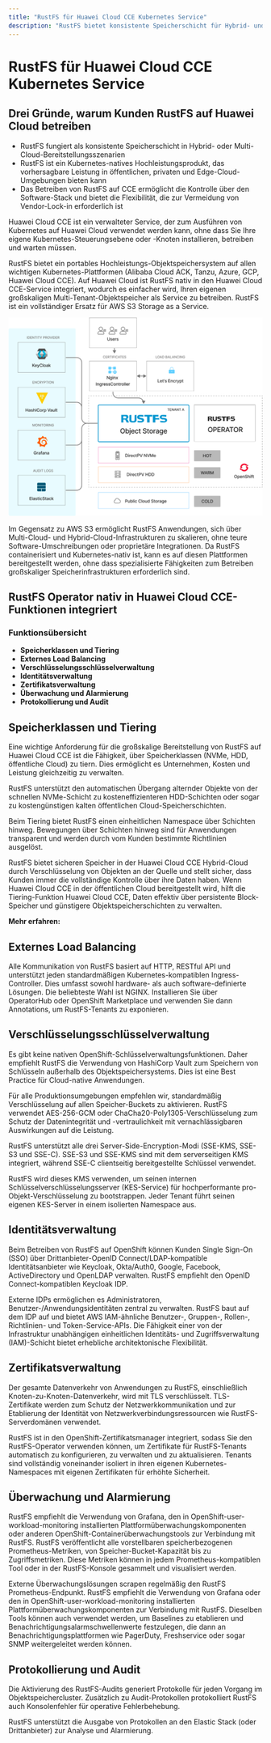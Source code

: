 ```yaml
---
title: "RustFS für Huawei Cloud CCE Kubernetes Service"
description: "RustFS bietet konsistente Speicherschicht für Hybrid- und Multi-Cloud-Bereitstellungen auf Huawei Cloud CCE."
---
```


# RustFS für Huawei Cloud CCE Kubernetes Service

## Drei Gründe, warum Kunden RustFS auf Huawei Cloud betreiben

- RustFS fungiert als konsistente Speicherschicht in Hybrid- oder Multi-Cloud-Bereitstellungsszenarien
- RustFS ist ein Kubernetes-natives Hochleistungsprodukt, das vorhersagbare Leistung in öffentlichen, privaten und Edge-Cloud-Umgebungen bieten kann
- Das Betreiben von RustFS auf CCE ermöglicht die Kontrolle über den Software-Stack und bietet die Flexibilität, die zur Vermeidung von Vendor-Lock-in erforderlich ist

Huawei Cloud CCE ist ein verwalteter Service, der zum Ausführen von Kubernetes auf Huawei Cloud verwendet werden kann, ohne dass Sie Ihre eigene Kubernetes-Steuerungsebene oder -Knoten installieren, betreiben und warten müssen.

RustFS bietet ein portables Hochleistungs-Objektspeichersystem auf allen wichtigen Kubernetes-Plattformen (Alibaba Cloud ACK, Tanzu, Azure, GCP, Huawei Cloud CCE). Auf Huawei Cloud ist RustFS nativ in den Huawei Cloud CCE-Service integriert, wodurch es einfacher wird, Ihren eigenen großskaligen Multi-Tenant-Objektspeicher als Service zu betreiben. RustFS ist ein vollständiger Ersatz für AWS S3 Storage as a Service.

![RustFS Architekturdiagramm](images/sec1-1.png)

Im Gegensatz zu AWS S3 ermöglicht RustFS Anwendungen, sich über Multi-Cloud- und Hybrid-Cloud-Infrastrukturen zu skalieren, ohne teure Software-Umschreibungen oder proprietäre Integrationen. Da RustFS containerisiert und Kubernetes-nativ ist, kann es auf diesen Plattformen bereitgestellt werden, ohne dass spezialisierte Fähigkeiten zum Betreiben großskaliger Speicherinfrastrukturen erforderlich sind.

## RustFS Operator nativ in Huawei Cloud CCE-Funktionen integriert

### Funktionsübersicht

- **Speicherklassen und Tiering**
- **Externes Load Balancing**
- **Verschlüsselungsschlüsselverwaltung**
- **Identitätsverwaltung**
- **Zertifikatsverwaltung**
- **Überwachung und Alarmierung**
- **Protokollierung und Audit**

## Speicherklassen und Tiering

Eine wichtige Anforderung für die großskalige Bereitstellung von RustFS auf Huawei Cloud CCE ist die Fähigkeit, über Speicherklassen (NVMe, HDD, öffentliche Cloud) zu tiern. Dies ermöglicht es Unternehmen, Kosten und Leistung gleichzeitig zu verwalten.

RustFS unterstützt den automatischen Übergang alternder Objekte von der schnellen NVMe-Schicht zu kosteneffizienteren HDD-Schichten oder sogar zu kostengünstigen kalten öffentlichen Cloud-Speicherschichten.

Beim Tiering bietet RustFS einen einheitlichen Namespace über Schichten hinweg. Bewegungen über Schichten hinweg sind für Anwendungen transparent und werden durch vom Kunden bestimmte Richtlinien ausgelöst.

RustFS bietet sicheren Speicher in der Huawei Cloud CCE Hybrid-Cloud durch Verschlüsselung von Objekten an der Quelle und stellt sicher, dass Kunden immer die vollständige Kontrolle über ihre Daten haben. Wenn Huawei Cloud CCE in der öffentlichen Cloud bereitgestellt wird, hilft die Tiering-Funktion Huawei Cloud CCE, Daten effektiv über persistente Block-Speicher und günstigere Objektspeicherschichten zu verwalten.

**Mehr erfahren:**

## Externes Load Balancing

Alle Kommunikation von RustFS basiert auf HTTP, RESTful API und unterstützt jeden standardmäßigen Kubernetes-kompatiblen Ingress-Controller. Dies umfasst sowohl hardware- als auch software-definierte Lösungen. Die beliebteste Wahl ist NGINX. Installieren Sie über OperatorHub oder OpenShift Marketplace und verwenden Sie dann Annotations, um RustFS-Tenants zu exponieren.

## Verschlüsselungsschlüsselverwaltung

Es gibt keine nativen OpenShift-Schlüsselverwaltungsfunktionen. Daher empfiehlt RustFS die Verwendung von HashiCorp Vault zum Speichern von Schlüsseln außerhalb des Objektspeichersystems. Dies ist eine Best Practice für Cloud-native Anwendungen.

Für alle Produktionsumgebungen empfehlen wir, standardmäßig Verschlüsselung auf allen Speicher-Buckets zu aktivieren. RustFS verwendet AES-256-GCM oder ChaCha20-Poly1305-Verschlüsselung zum Schutz der Datenintegrität und -vertraulichkeit mit vernachlässigbaren Auswirkungen auf die Leistung.

RustFS unterstützt alle drei Server-Side-Encryption-Modi (SSE-KMS, SSE-S3 und SSE-C). SSE-S3 und SSE-KMS sind mit dem serverseitigen KMS integriert, während SSE-C clientseitig bereitgestellte Schlüssel verwendet.

RustFS wird dieses KMS verwenden, um seinen internen Schlüsselverschlüsselungsserver (KES-Service) für hochperformante pro-Objekt-Verschlüsselung zu bootstrappen. Jeder Tenant führt seinen eigenen KES-Server in einem isolierten Namespace aus.

## Identitätsverwaltung

Beim Betreiben von RustFS auf OpenShift können Kunden Single Sign-On (SSO) über Drittanbieter-OpenID Connect/LDAP-kompatible Identitätsanbieter wie Keycloak, Okta/Auth0, Google, Facebook, ActiveDirectory und OpenLDAP verwalten. RustFS empfiehlt den OpenID Connect-kompatiblen Keycloak IDP.

Externe IDPs ermöglichen es Administratoren, Benutzer-/Anwendungsidentitäten zentral zu verwalten. RustFS baut auf dem IDP auf und bietet AWS IAM-ähnliche Benutzer-, Gruppen-, Rollen-, Richtlinien- und Token-Service-APIs. Die Fähigkeit einer von der Infrastruktur unabhängigen einheitlichen Identitäts- und Zugriffsverwaltung (IAM)-Schicht bietet erhebliche architektonische Flexibilität.

## Zertifikatsverwaltung

Der gesamte Datenverkehr von Anwendungen zu RustFS, einschließlich Knoten-zu-Knoten-Datenverkehr, wird mit TLS verschlüsselt. TLS-Zertifikate werden zum Schutz der Netzwerkkommunikation und zur Etablierung der Identität von Netzwerkverbindungsressourcen wie RustFS-Serverdomänen verwendet.

RustFS ist in den OpenShift-Zertifikatsmanager integriert, sodass Sie den RustFS-Operator verwenden können, um Zertifikate für RustFS-Tenants automatisch zu konfigurieren, zu verwalten und zu aktualisieren. Tenants sind vollständig voneinander isoliert in ihren eigenen Kubernetes-Namespaces mit eigenen Zertifikaten für erhöhte Sicherheit.

## Überwachung und Alarmierung

RustFS empfiehlt die Verwendung von Grafana, den in OpenShift-user-workload-monitoring installierten Plattformüberwachungskomponenten oder anderen OpenShift-Containerüberwachungstools zur Verbindung mit RustFS. RustFS veröffentlicht alle vorstellbaren speicherbezogenen Prometheus-Metriken, von Speicher-Bucket-Kapazität bis zu Zugriffsmetriken. Diese Metriken können in jedem Prometheus-kompatiblen Tool oder in der RustFS-Konsole gesammelt und visualisiert werden.

Externe Überwachungslösungen scrapen regelmäßig den RustFS Prometheus-Endpunkt. RustFS empfiehlt die Verwendung von Grafana oder den in OpenShift-user-workload-monitoring installierten Plattformüberwachungskomponenten zur Verbindung mit RustFS. Dieselben Tools können auch verwendet werden, um Baselines zu etablieren und Benachrichtigungsalarmschwellenwerte festzulegen, die dann an Benachrichtigungsplattformen wie PagerDuty, Freshservice oder sogar SNMP weitergeleitet werden können.

## Protokollierung und Audit

Die Aktivierung des RustFS-Audits generiert Protokolle für jeden Vorgang im Objektspeichercluster. Zusätzlich zu Audit-Protokollen protokolliert RustFS auch Konsolenfehler für operative Fehlerbehebung.

RustFS unterstützt die Ausgabe von Protokollen an den Elastic Stack (oder Drittanbieter) zur Analyse und Alarmierung.

